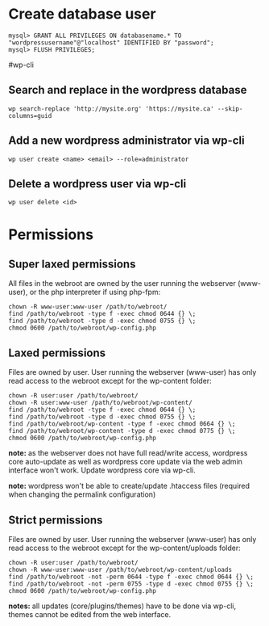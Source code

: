 # Create database user
```
mysql> GRANT ALL PRIVILEGES ON databasename.* TO "wordpressusername"@"localhost" IDENTIFIED BY "password";
mysql> FLUSH PRIVILEGES;
```

#wp-cli
## Search and replace in the wordpress database
```
wp search-replace 'http://mysite.org' 'https://mysite.ca' --skip-columns=guid
```

## Add a new wordpress administrator via wp-cli
```
wp user create <name> <email> --role=administrator
```

## Delete a wordpress user via wp-cli
```
wp user delete <id>
```

# Permissions
## Super laxed permissions
All files in the webroot are owned by the user running the webserver (www-user), or the php interpreter if using php-fpm:
```
chown -R www-user:www-user /path/to/webroot/
find /path/to/webroot -type f -exec chmod 0644 {} \;
find /path/to/webroot -type d -exec chmod 0755 {} \;
chmod 0600 /path/to/webroot/wp-config.php
```


## Laxed permissions
Files are owned by user. User running the webserver (www-user) has only read access to the webroot except for the wp-content folder:
```
chown -R user:user /path/to/webroot/
chown -R user:www-user /path/to/webroot/wp-content/
find /path/to/webroot -type f -exec chmod 0644 {} \;
find /path/to/webroot -type d -exec chmod 0755 {} \;
find /path/to/webroot/wp-content -type f -exec chmod 0664 {} \;
find /path/to/webroot/wp-content -type d -exec chmod 0775 {} \;
chmod 0600 /path/to/webroot/wp-config.php
```

**note:** as the webserver does not have full read/write access, wordpress core auto-update as well as wordpress core update via the web admin interface won't work. Update wordpress core via wp-cli.

**note:** wordpress won't be able to create/update .htaccess files (required when changing the permalink configuration)

## Strict permissions
Files are owned by user. User running the webserver (www-user) has only read access to the webroot except for the wp-content/uploads folder:
```
chown -R user:user /path/to/webroot/
chown -R www-user:www-user /path/to/webroot/wp-content/uploads
find /path/to/webroot -not -perm 0644 -type f -exec chmod 0644 {} \;
find /path/to/webroot -not -perm 0755 -type d -exec chmod 0755 {} \;
chmod 0600 /path/to/webroot/wp-config.php
```

**notes:** all updates (core/plugins/themes) have to be done via wp-cli, themes cannot be edited from the web interface.
